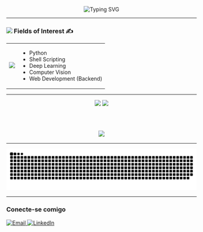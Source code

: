 <!-- Banner de boas-vindas com typing effect -->
<p align="center">
  <img src="https://readme-typing-svg.demolab.com?font=Fira+Code&weight=200&pause=1000&color=2fa4e1&width=300&lines=Welcome+to+my+Github!+" alt="Typing SVG">
</p>

---

<!-- Seção: Sobre mim -->
<h3 align="left">
  <img src="https://media1.giphy.com/media/v1.Y2lkPTc5MGI3NjExeHhldWw3d3Jucm5maGh6MHplbWhtMzl3bmY3MTZjcTFtbWFnaG42cyZlcD12MV9pbnRlcm5hbF9naWZfYnlfaWQmY3Q9Zw/du3J3cXyzhj75IOgvA/giphy.gif" width="20">
  Fields of Interest ✍️
</h3>

<table border="0">
  <tr>
    <td>
      <img src="https://media3.giphy.com/media/v1.Y2lkPTc5MGI3NjExbmN3NHdudnoycjhrNWMwMm9lMHI0OHFjN2VnOTZvaTQ0N3hrazZwMCZlcD12MV9pbnRlcm5hbF9naWZfYnlfaWQmY3Q9Zw/JqmupuTVZYaQX5s094/giphy.gif" width="250">
    </td>
    <td>
      <ul>
        <li>Python</li>
        <li>Shell Scripting</li>
        <li>Deep Learning</li>
        <li>Computer Vision</li>
        <li>Web Development (Backend)</li>
      </ul>
    </td>
  </tr>
</table>

---

<!-- Seção: Estatísticas -->
<div align="center">

  <img src="https://github-readme-stats.vercel.app/api?username=leanoguerreiro&theme=transparent&show_icons=true&hide_border=true&count_private=true" width="48%">
  
  <img src="https://nirzak-streak-stats.vercel.app/?user=leanoguerreiro&theme=transparent&hide_border=true" width="48%">

  <br><br>

  <img src="https://github-readme-stats.vercel.app/api/top-langs/?username=leanoguerreiro&theme=transparent&hide_border=true&include_all_commits=true&count_private=true&layout=donut" width="48%">

</div>

---

<!-- Seção: Snake Animation -->
<p align="center">
  <picture>
    <source media="(prefers-color-scheme: dark)" srcset="https://raw.githubusercontent.com/platane/snk/output/github-contribution-grid-snake-dark.svg" />
    <source media="(prefers-color-scheme: light)" srcset="https://raw.githubusercontent.com/platane/snk/output/github-contribution-grid-snake.svg" />
    <img
      alt="GitHub Contribution Snake"
      src="https://raw.githubusercontent.com/platane/snk/output/github-contribution-grid-snake.svg"
      width="100%"
    />
  </picture>
</p>

---

<!-- Seção: Contato -->
<h3 align="left">Conecte-se comigo</h3>

<p align="left">
  <a href="mailto:guerreiroleano@gmail.com">
    <img src="https://img.shields.io/badge/-Email-000?style=for-the-badge&logo=microsoft-outlook&logoColor=FF00F6&color=FFF" alt="Email">
  </a>
  <a href="https://www.linkedin.com/in/leanoguerreiro/">
    <img src="https://img.shields.io/badge/-LinkedIn-000?style=for-the-badge&logo=linkedin&logoColor=FF00F6&color=FFF" alt="LinkedIn">
  </a>
</p>
